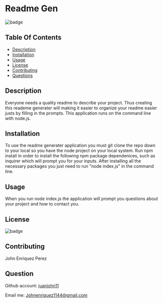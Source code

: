 # Readme Gen
  ![badge](https://img.shields.io/badge/license-MIT-brightgreen)  

## Table Of Contents
- [Description](#Discription)
- [Installation](#Installation)
- [Usage](#Usage)
- [License](#License) 
- [Contributing](#Contributing)
- [Questions](#Question)

## Description
Everyone needs a quality readme to describe your project. Thus creating this reademe generater will making it easier to organize your readme easier justs by filling in the prompts. This application runs on the command line with node.js.

## Installation
To use the readme generater application you must git clone the repo down to your local so you have the node project on your local system. Run npm install in order to install the following npm package dependenices, such as inquirer which will prompt you for your inputs. After installing all the necessary packages you just need to run "node index.js" in the command line.

## Usage
When you run node index.js the application will prompt you questions about your project and how to contact you.

## License
![badge](https://img.shields.io/badge/license-MIT-brightgreen)

## Contributing
John Enriquez Perez

## Question

Github account: [juanjohn11](https://github.com/juanjohn11)

Email me: Johnenriquez1144@gmail.com
